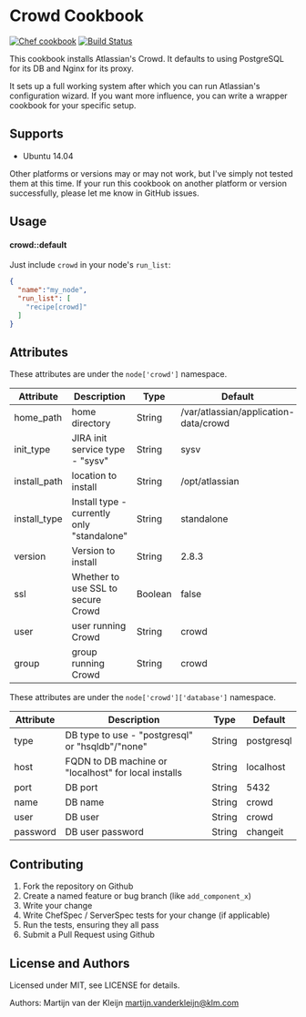 Crowd Cookbook
==============
[![Chef cookbook](https://img.shields.io/cookbook/v/crowd.svg)](https://supermarket.chef.io/cookbooks/crowd)
[![Build Status](https://travis-ci.org/katbyte/crowd.svg?branch=master)](https://travis-ci.org/katbyte/crowd)

This cookbook installs Atlassian's Crowd. It defaults to using PostgreSQL for
its DB and Nginx for its proxy.

It sets up a full working system after which you can run Atlassian's configuration
wizard. If you want more influence, you can write a wrapper cookbook for your
specific setup.

Supports
--------

- Ubuntu 14.04

Other platforms or versions may or may not work, but I've simply not tested them
at this time. If your run this cookbook on another platform or version
successfully, please let me know in GitHub issues.

Usage
-----
#### crowd::default

Just include `crowd` in your node's `run_list`:

```json
{
  "name":"my_node",
  "run_list": [
    "recipe[crowd]"
  ]
}
```

## Attributes

These attributes are under the `node['crowd']` namespace.

Attribute    | Description                                           | Type    | Default
-------------|-------------------------------------------------------|---------|---------------------------------------
home_path    | home directory                                        | String  | /var/atlassian/application-data/crowd
init_type    | JIRA init service type - "sysv"                       | String  | sysv
install_path | location to install                                   | String  | /opt/atlassian
install_type | Install type - currently only "standalone"            | String  | standalone
version      | Version to install                                    | String  | 2.8.3
ssl          | Whether to use SSL to secure Crowd                    | Boolean | false
user         | user running Crowd                                    | String  | crowd
group        | group running Crowd                                   | String  | crowd

These attributes are under the `node['crowd']['database']` namespace.

Attribute    | Description                                           | Type    | Default
-------------|-------------------------------------------------------|---------|---------------------------------------
type         | DB type to use - "postgresql" or "hsqldb"/"none"      | String  | postgresql
host         | FQDN to DB machine or "localhost" for local installs  | String  | localhost
port         | DB port                                               | String  | 5432
name         | DB name                                               | String  | crowd
user         | DB user                                               | String  | crowd
password     | DB user password                                      | String  | changeit


Contributing
------------

1. Fork the repository on Github
2. Create a named feature or bug branch (like `add_component_x`)
3. Write your change
4. Write ChefSpec / ServerSpec tests for your change (if applicable)
5. Run the tests, ensuring they all pass
6. Submit a Pull Request using Github

License and Authors
-------------------
Licensed under MIT, see LICENSE for details.

Authors: Martijn van der Kleijn <martijn.vanderkleijn@klm.com>
